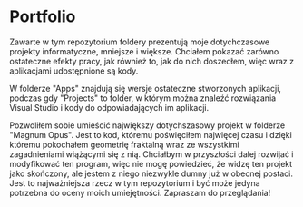 # Portfolio

Zawarte w tym repozytorium foldery prezentują moje dotychczasowe projekty informatyczne, mniejsze i większe. Chciałem pokazać zarówno ostateczne efekty pracy, jak również to, jak do nich doszedłem, więc wraz z aplikacjami udostępnione są kody. 

W folderze "Apps" znajdują się wersje ostateczne stworzonych aplikacji, podczas gdy "Projects" to folder, w którym można znaleźć rozwiązania Visual Studio i kody do odpowiadających im aplikacji. 

Pozwoliłem sobie umieścić największy dotychszasowy projekt w folderze "Magnum Opus". Jest to kod, któremu poświęciłem najwięcej czasu i dzięki któremu pokochałem geometrię fraktalną wraz ze wszystkimi zagadnieniami wiążącymi się z nią. 
Chciałbym w przyszłości dalej rozwijać i modyfikować ten program, więc nie mogę powiedzieć, że widzę ten projekt jako skończony, ale jestem z niego niezwykle dumny już w obecnej postaci. Jest to najważniejsza rzecz w tym repozytorium i być może jedyna potrzebna do oceny moich umiejętności. 
Zapraszam do przeglądania!
